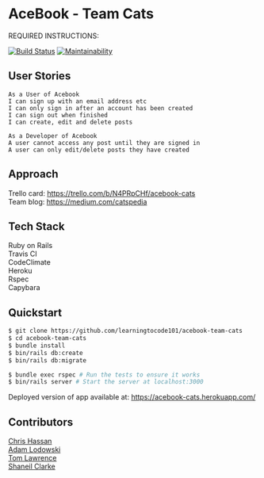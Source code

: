 # AceBook - Team Cats

REQUIRED INSTRUCTIONS:

[![Build Status](https://travis-ci.org/learningtocode101/acebook-team-cats.svg?branch=master)](https://travis-ci.org/learningtocode101/acebook-team-cats) 
[![Maintainability](https://api.codeclimate.com/v1/badges/3cb7048acedcfa3b76f1/maintainability)](https://codeclimate.com/github/learningtocode101/acebook-team-cats/maintainability)

## User Stories
```
As a User of Acebook 
I can sign up with an email address etc
I can only sign in after an account has been created  
I can sign out when finished 
I can create, edit and delete posts 

As a Developer of Acebook
A user cannot access any post until they are signed in
A user can only edit/delete posts they have created  

```

## Approach
Trello card: https://trello.com/b/N4PRpCHf/acebook-cats  
Team blog: https://medium.com/catspedia 

## Tech Stack
Ruby on Rails  
Travis CI  
CodeClimate  
Heroku  
Rspec  
Capybara

## Quickstart

```bash
$ git clone https://github.com/learningtocode101/acebook-team-cats
$ cd acebook-team-cats
$ bundle install
$ bin/rails db:create
$ bin/rails db:migrate

$ bundle exec rspec # Run the tests to ensure it works
$ bin/rails server # Start the server at localhost:3000
```
Deployed version of app available at: https://acebook-cats.herokuapp.com/ 

## Contributors
[Chris Hassan](https://github.com/CKKH)  
[Adam Lodowski](https://github.com/rednblack99)  
[Tom Lawrence](https://github.com/matharotheelf)  
[Shaneil Clarke](https://github.com/learningtocode101/acebook-team-cats)  
